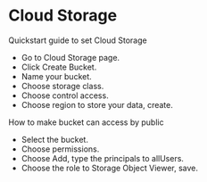 # Cloud Storage
Quickstart guide to set Cloud Storage
- Go to Cloud Storage page.
- Click Create Bucket.
- Name your bucket.
- Choose storage class.
- Choose control access.
- Choose region to store your data, create.

How to make bucket can access by public
- Select the bucket.
- Choose permissions.
- Choose Add, type the principals to allUsers.
- Choose the role to Storage Object Viewer, save.
